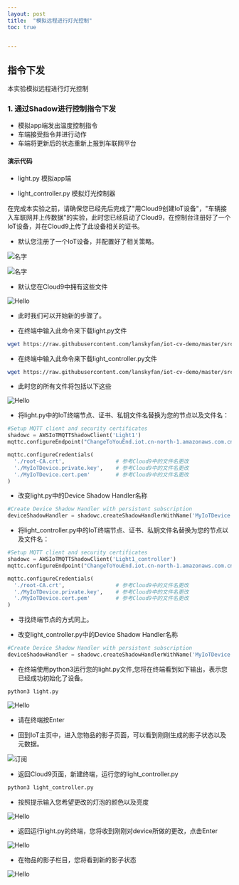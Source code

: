 ```yaml
---
layout: post
title:  "模拟远程进行灯光控制"
toc: true


---
```


## 指令下发

本实验模拟远程进行灯光控制

### 1. 通过Shadow进行控制指令下发

- 模拟app端发出温度控制指令
- 车端接受指令并进行动作
- 车端将更新后的状态重新上报到车联网平台

#### 演示代码

- light.py  模拟app端

- light_controller.py 模拟灯光控制器

在完成本实验之前，请确保您已经先后完成了"用Cloud9创建IoT设备"，"车辆接入车联网并上传数据"的实验，此时您已经启动了Cloud9，在控制台注册好了一个IoT设备，并在Cloud9上传了此设备相关的证书。

- 默认您注册了一个IoT设备，并配置好了相关策略。
<a data-fancybox="gallery" href="https://iot-demo-resource.s3-ap-southeast-1.amazonaws.com/page1/9.png">
</a>

![名字](https://iot-demo-resource.s3-ap-southeast-1.amazonaws.com/page1/9.png)

<a data-fancybox="gallery" href="https://iot-demo-resource.s3-ap-southeast-1.amazonaws.com/page1/12.png">
</a>

![名字](https://iot-demo-resource.s3-ap-southeast-1.amazonaws.com/page1/12.png)

- 默认您在Cloud9中拥有这些文件

<a data-fancybox="gallery" href="https://iot-demo-resource.s3-ap-southeast-1.amazonaws.com/code/4.png">
</a>

![Hello](https://iot-demo-resource.s3-ap-southeast-1.amazonaws.com/code/4.png)

- 此时我们可以开始新的步骤了。

- 在终端中输入此命令来下载light.py文件

```sh
wget https://raw.githubusercontent.com/lanskyfan/iot-cv-demo/master/src/car_publish.py
```

- 在终端中输入此命令来下载light_controller.py文件

```sh
wget https://raw.githubusercontent.com/lanskyfan/iot-cv-demo/master/src/car_publish.py
```

- 此时您的所有文件将包括以下这些
<a data-fancybox="gallery" href="https://iot-demo-resource.s3-ap-southeast-1.amazonaws.com/control/1.png">
</a>

![Hello](https://iot-demo-resource.s3-ap-southeast-1.amazonaws.com/control/1.png)

- 将light.py中的IoT终端节点、证书、私钥文件名替换为您的节点以及文件名：

```python
#Setup MQTT client and security certificates
shadowc = AWSIoTMQTTShadowClient('Light1')
mqttc.configureEndpoint("ChangeToYouEnd.iot.cn-north-1.amazonaws.com.cn",8883) # 需要更改（方法见下文）

mqttc.configureCredentials(
  './root-CA.crt',                # 参考Cloud9中的文件名更改
  './MyIoTDevice.private.key',    # 参考Cloud9中的文件名更改
  './MyIoTDevice.cert.pem'        # 参考Cloud9中的文件名更改
)
```

- 改变light.py中的Device Shadow Handler名称

```python
#Create Device Shadow Handler with persistent subscription
deviceShadowHandler = shadowc.createShadowHandlerWithName('MyIoTDevice', True) # 改为您的IoT设备名称
```

- 将light_controller.py中的IoT终端节点、证书、私钥文件名替换为您的节点以及文件名：

```python
#Setup MQTT client and security certificates
shadowc = AWSIoTMQTTShadowClient('Light1_controller')
mqttc.configureEndpoint("ChangeToYouEnd.iot.cn-north-1.amazonaws.com.cn",8883) # 需要更改（方法见下文）

mqttc.configureCredentials(
  './root-CA.crt',                # 参考Cloud9中的文件名更改
  './MyIoTDevice.private.key',    # 参考Cloud9中的文件名更改
  './MyIoTDevice.cert.pem'        # 参考Cloud9中的文件名更改
)
```

- 寻找终端节点的方式同上。

- 改变light_controller.py中的Device Shadow Handler名称

```python
#Create Device Shadow Handler with persistent subscription
deviceShadowHandler = shadowc.createShadowHandlerWithName('MyIoTDevice', True) # 改为您的IoT设备名称
```

- 在终端使用python3运行您的light.py文件,您将在终端看到如下输出，表示您已经成功初始化了设备。

```sh
python3 light.py
```

<a data-fancybox="gallery" href="https://iot-demo-resource.s3-ap-southeast-1.amazonaws.com/control/2.png">
</a>

![Hello](https://iot-demo-resource.s3-ap-southeast-1.amazonaws.com/control/2.png)

- 请在终端按Enter

- 回到IoT主页中，进入您物品的影子页面，可以看到刚刚生成的影子状态以及元数据。
<a data-fancybox="gallery" href="https://iot-demo-resource.s3-ap-southeast-1.amazonaws.com/control/3.png">
</a>

![订阅](https://iot-demo-resource.s3-ap-southeast-1.amazonaws.com/control/3.png)

- 返回Cloud9页面，新建终端，运行您的light_controller.py

```sh
python3 light_controller.py
```

- 按照提示输入您希望更改的灯泡的颜色以及亮度

<a data-fancybox="gallery" href="https://iot-demo-resource.s3-ap-southeast-1.amazonaws.com/control/4.png">
</a>

![Hello](https://iot-demo-resource.s3-ap-southeast-1.amazonaws.com/control/4.png)

- 返回运行light.py的终端，您将收到刚刚对device所做的更改，点击Enter

<a data-fancybox="gallery" href="https://iot-demo-resource.s3-ap-southeast-1.amazonaws.com/control/5.png">
</a>

![Hello](https://iot-demo-resource.s3-ap-southeast-1.amazonaws.com/control/5.png)

- 在物品的影子栏目，您将看到新的影子状态

<a data-fancybox="gallery" href="https://iot-demo-resource.s3-ap-southeast-1.amazonaws.com/control/6.png">
</a>

![Hello](https://iot-demo-resource.s3-ap-southeast-1.amazonaws.com/control/6.png)
